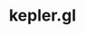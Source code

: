 ---
git: https://github.com/keplergl/kepler.gl
logohandle: keplergl
sort: keplergl
title: kepler.gl
website: https://kepler.gl/
---